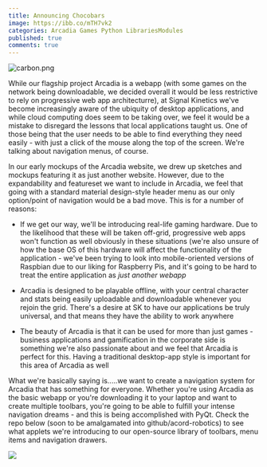```yaml
---
title: Announcing Chocobars
image: https://ibb.co/mTH7vk2
categories: Arcadia Games Python LibrariesModules 
published: true
comments: true
---
```


![carbon.png]({{site.baseurl}}/hydejack/_posts/carbon.png)


While our flagship project Arcadia is a webapp (with some games on the network being downloadable, we decided overall it would be less restrictive to rely on progressive web app architecturre), at Signal Kinetics we've become increasingly aware of the ubiquity of desktop applications, and while cloud computing does seem to be taking over, we feel it would be a mistake to disregard the lessons that local applications taught us. One of those being that the user needs to be able to find everything they need easily - with just a click of the mouse along the top of the screen. We're talking about navigation menus, of course.

In our early mockups of the Arcadia website, we drew up sketches and mockups featuring it as just another website. However, due to the expandability and featureset we want to include in Arcadia, we feel that going with a standard material design-style header menu as our only option/point of navigation would be a bad move. This is for a number of reasons:

* If we get our way, we'll be introducing real-life gaming hardware. Due to the likelihood that these will be taken off-grid, progressive web apps won't function as well obviously in these situations (we're also unsure of how the base OS of this hardware will affect the functionality of the application - we've been trying to look into mobile-oriented versions of Raspbian due to our liking for Raspberry Pis, and it's going to be hard to treat the entire application as *just another webapp*

* Arcadia is designed to be playable offline, with your central character and stats being easily uploadable and downloadable whenever you rejoin the grid. There's a desire at SK to have our applications be truly universal, and that means they have the ability to work anywhere

* The beauty of Arcadia is that it can be used for more than just games - business applications and gamification in the corporate side is something we're also passionate about and we feel that Arcadia is perfect for this. Having a traditional desktop-app style is important for this area of Arcadia as well

What we're basically saying is.....we want to create a navigation system for Arcadia that has something for everyone. Whether you're using Arcadia as the basic webapp or you're downloading it to your laptop and want to create multiple toolbars, you're going to be able to fulfill your intense navigation dreams - and this is being accomplished with PyQt. Check the repo below (soon to be amalgamated into github/acord-robotics) to see what applets we're introducing to our open-source library of toolbars, menu items and navigation drawers.

![]({{site.baseurl}}/https://gh-card.dev/repos/gizmotronn/chocobars.svg?fullname=)